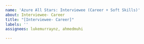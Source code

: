 ```yaml
---
name: 'Azure All Stars: Interviewee (Career + Soft Skills)'
about: Interviewee- Career
title: "[Interviewee- Career]"
labels: ''
assignees: lukemurraynz, ahmedmuhi

---
```



